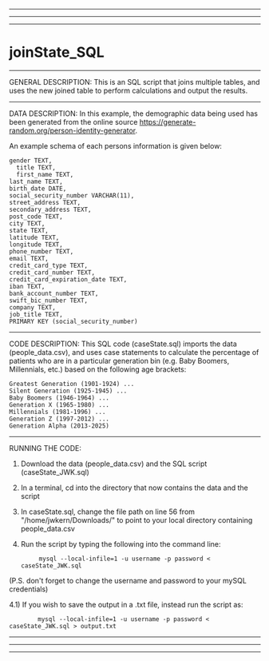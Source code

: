 ___________________________________________________________________________________________________________________________________________________________________
___________________________________________________________________________________________________________________________________________________________________
___________________________________________________________________________________________________________________________________________________________________
# joinState_SQL

___________________________________________________________________________________________________________________________________________________________________
GENERAL DESCRIPTION:
This is an SQL script that joins multiple tables, and uses the new joined table to perform calculations and output the results. 

___________________________________________________________________________________________________________________________________________________________________
DATA DESCRIPTION:
In this example, the demographic data being used has been generated from the online source https://generate-random.org/person-identity-generator. 

An example schema of each persons information is given below: 

    gender TEXT,
	  title TEXT,
	  first_name TEXT,
  	last_name TEXT,
  	birth_date DATE,
  	social_security_number VARCHAR(11),
  	street_address TEXT,
  	secondary_address TEXT,	
  	post_code TEXT,
  	city TEXT,
  	state TEXT,
  	latitude TEXT,	
  	longitude TEXT,	
  	phone_number TEXT,	
  	email TEXT,	
  	credit_card_type TEXT,
  	credit_card_number TEXT,
  	credit_card_expiration_date TEXT,
  	iban TEXT,
  	bank_account_number TEXT,
  	swift_bic_number TEXT,
  	company TEXT,
  	job_title TEXT,
  	PRIMARY KEY (social_security_number)



___________________________________________________________________________________________________________________________________________________________________
CODE DESCRIPTION:
This SQL code (caseState.sql) imports the data (people_data.csv), and uses case statements to calculate the percentage of patients who are in a particular generation bin (e.g. Baby Boomers, Millennials, etc.) based on the following age brackets:

    Greatest Generation (1901-1924) ...
    Silent Generation (1925-1945) ...
    Baby Boomers (1946-1964) ...
    Generation X (1965-1980) ...
    Millennials (1981-1996) ...
    Generation Z (1997-2012) ...
    Generation Alpha (2013-2025)

___________________________________________________________________________________________________________________________________________________________________
RUNNING THE CODE:
1) Download the data (people_data.csv) and the SQL script (caseState_JWK.sql)

2) In a terminal, cd into the directory that now contains the data and the script

3) In caseState.sql, change the file path on line 56 from "/home/jwkern/Downloads/" to point to your local directory containing people_data.csv

4) Run the script by typing the following into the command line:

            mysql --local-infile=1 -u username -p password < caseState_JWK.sql

(P.S. don't forget to change the username and password to your mySQL credentials)

4.1) If you wish to save the output in a .txt file, instead run the script as:
      
            mysql --local-infile=1 -u username -p password < caseState_JWK.sql > output.txt


___________________________________________________________________________________________________________________________________________________________________
___________________________________________________________________________________________________________________________________________________________________
___________________________________________________________________________________________________________________________________________________________________
